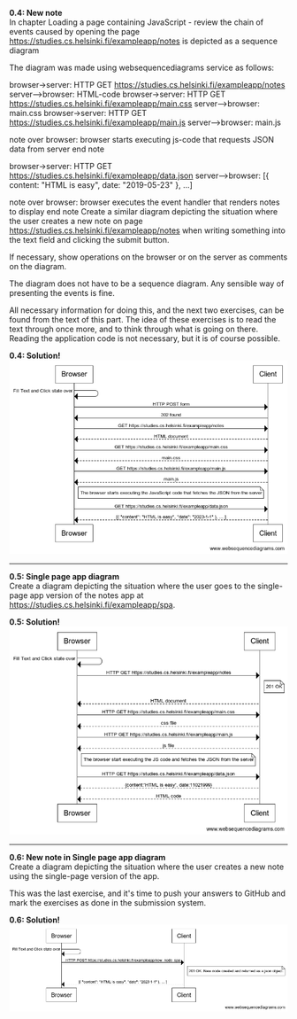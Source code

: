**0.4: New note**<br />
In chapter Loading a page containing JavaScript - review the chain of events caused by opening the page https://studies.cs.helsinki.fi/exampleapp/notes is depicted as a sequence diagram

The diagram was made using websequencediagrams service as follows:

browser->server: HTTP GET https://studies.cs.helsinki.fi/exampleapp/notes
server-->browser: HTML-code
browser->server: HTTP GET https://studies.cs.helsinki.fi/exampleapp/main.css
server-->browser: main.css
browser->server: HTTP GET https://studies.cs.helsinki.fi/exampleapp/main.js
server-->browser: main.js

note over browser:
browser starts executing js-code
that requests JSON data from server
end note

browser->server: HTTP GET https://studies.cs.helsinki.fi/exampleapp/data.json
server-->browser: [{ content: "HTML is easy", date: "2019-05-23" }, ...]

note over browser:
browser executes the event handler
that renders notes to display
end note
Create a similar diagram depicting the situation where the user creates a new note on page https://studies.cs.helsinki.fi/exampleapp/notes when writing something into the text field and clicking the submit button.

If necessary, show operations on the browser or on the server as comments on the diagram.

The diagram does not have to be a sequence diagram. Any sensible way of presenting the events is fine.

All necessary information for doing this, and the next two exercises, can be found from the text of this part. The idea of these exercises is to read the text through once more, and to think through what is going on there. Reading the application code is not necessary, but it is of course possible.

**0.4: Solution!** <br />
![Image Alt Text](https://github.com/mertt11/full-stack-open-exercises/blob/main/part04/04.png)

---

**0.5: Single page app diagram** <br />
Create a diagram depicting the situation where the user goes to the single-page app version of the notes app at https://studies.cs.helsinki.fi/exampleapp/spa.

**0.5: Solution!** <br />
![Image Alt Text](https://github.com/mertt11/full-stack-open-exercises/blob/main/part04/05.png)

---
**0.6: New note in Single page app diagram** <br />
Create a diagram depicting the situation where the user creates a new note using the single-page version of the app.

This was the last exercise, and it's time to push your answers to GitHub and mark the exercises as done in the submission system.

**0.6: Solution!** <br />
![Image Alt Text](https://github.com/mertt11/full-stack-open-exercises/blob/main/part04/06.png)
